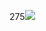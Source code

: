 275![](https://s3-ap-northeast-1.amazonaws.com/g0v-hackmd-images/uploads/upload_f8340e37d71c52ce7de1bd813ad39c39.png)
